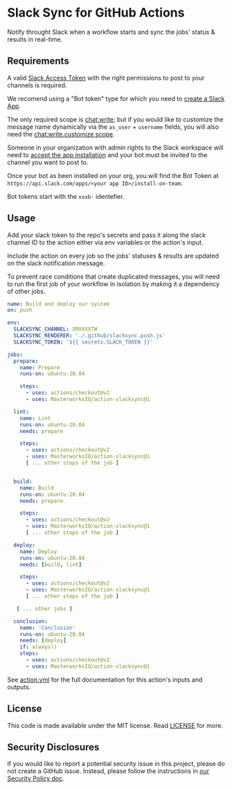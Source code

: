 # Slack Sync for GitHub Actions

Notify throught Slack when a workflow starts and sync the jobs' status & results in real-time.

## Requirements

A valid [Slack Access Token](https://api.slack.com/authentication/token-types) with the right permissions to post to your channels is required.

We recomend using a "Bot token" type for which you need to [create a Slack App](https://api.slack.com/start/building).

The only required scope is [chat:write](https://api.slack.com/scopes/chat:write); but if you would like to customize the message name dynamically via the `as_user` + `username` fields, you will also need the [chat:write.customize scope](https://api.slack.com/scopes/chat:write.customize).

Someone in your organization with admin rights to the Slack workspace will need to [accept the app installation](https://slack.com/help/articles/202035138-Add-apps-to-your-Slack-workspace) and your bot must be invited to the channel you want to post to.

Once your bot as been installed on your org, you will find the Bot Token at `https://api.slack.com/apps/<your app ID>/install-on-team`.

Bot tokens start with the `xoxb-` identefier.

## Usage

Add your slack token to the repo's secrets and pass it along the slack channel ID to the action either via env variables or the action's input.

Include the action on every job so the jobs' statuses & results are updated on the slack notification message.

To prevent race conditions that create duplicated messages, you will need to run the first job of your workflow in isolation by making it a dependency of other jobs.

```yaml
name: Build and deploy our system
on: push

env:
  SLACKSYNC_CHANNEL: XMXXXXTW
  SLACKSYNC_RENDERER: './.github/slacksync.push.js'
  SLACKSYNC_TOKEN: '${{ secrets.SLACK_TOKEN }}'

jobs:
  prepare:
    name: Prepare
    runs-on: ubuntu-20.04

    steps:
      - uses: actions/checkout@v2
      - uses: MasterworksIO/action-slacksync@1

  lint:
    name: Lint
    runs-on: ubuntu-20.04
    needs: prepare

    steps:
      - uses: actions/checkout@v2
      - uses: MasterworksIO/action-slacksync@1
      [ ... other steps of the job ]


  build:
    name: Build
    runs-on: ubuntu-20.04
    needs: prepare

    steps:
      - uses: actions/checkout@v2
      - uses: MasterworksIO/action-slacksync@1
      [ ... other steps of the job ]

  deploy:
    name: Deploy
    runs-on: ubuntu-20.04
    needs: [build, lint]

    steps:
      - uses: actions/checkout@v2
      - uses: MasterworksIO/action-slacksync@1
      [ ... other steps of the job ]

   [ ... other jobs ]

  conclusion:
    name: 'Conclusion'
    runs-on: ubuntu-20.04
    needs: [deploy]
    if: always()
    steps:
      - uses: actions/checkout@v2
      - uses: MasterworksIO/action-slacksync@1
```

See [action.yml](./action.yml) for the full documentation for this action's inputs and outputs.


## License

This code is made available under the MIT license. Read [LICENSE](./LICENSE) for more.

## Security Disclosures

If you would like to report a potential security issue in this project, please do not create a GitHub issue.  Instead, please follow the instructions in [our Security Policy doc](./SECURITY.md).
